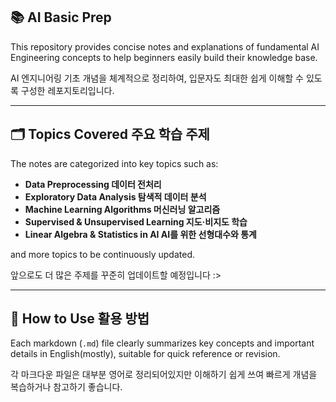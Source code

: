 ## 📚 **AI Basic Prep**

This repository provides concise notes and explanations of fundamental AI Engineering concepts to help beginners easily build their knowledge base.

AI 엔지니어링 기초 개념을 체계적으로 정리하여, 입문자도 최대한 쉽게 이해할 수 있도록 구성한 레포지토리입니다.

---

## 🗂️ **Topics Covered 주요 학습 주제**

The notes are categorized into key topics such as:

* **Data Preprocessing 데이터 전처리**
* **Exploratory Data Analysis 탐색적 데이터 분석**
* **Machine Learning Algorithms 머신러닝 알고리즘**
* **Supervised & Unsupervised Learning 지도·비지도 학습**
* **Linear Algebra & Statistics in AI AI를 위한 선형대수와 통계**

and more topics to be continuously updated.

앞으로도 더 많은 주제를 꾸준히 업데이트할 예정입니다 :>

---

## 🎯 **How to Use 활용 방법**

Each markdown (`.md`) file clearly summarizes key concepts and important details in English(mostly), suitable for quick reference or revision.

각 마크다운 파일은 대부분 영어로 정리되어있지만 이해하기 쉽게 쓰여 빠르게 개념을 복습하거나 참고하기 좋습니다.
